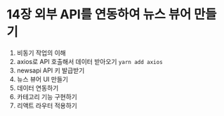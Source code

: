 # 14장 외부 API를 연동하여 뉴스 뷰어 만들기
1. 비동기 작업의 이해
2. axios로 API 호출해서 데이터 받아오기
``` yarn add axios ```
3. newsapi API 키 발급받기
4. 뉴스 뷰어 UI 만들기
5. 데이터 연동하기
6. 카테고리 기능 구현하기
7. 리액트 라우터 적용하기
